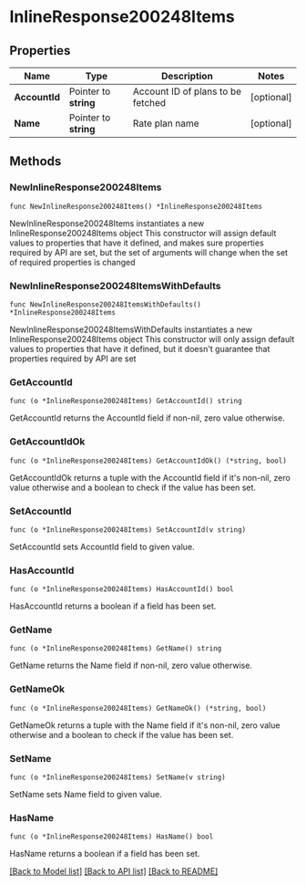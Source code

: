 # InlineResponse200248Items

## Properties

Name | Type | Description | Notes
------------ | ------------- | ------------- | -------------
**AccountId** | Pointer to **string** | Account ID of plans to be fetched | [optional] 
**Name** | Pointer to **string** | Rate plan name | [optional] 

## Methods

### NewInlineResponse200248Items

`func NewInlineResponse200248Items() *InlineResponse200248Items`

NewInlineResponse200248Items instantiates a new InlineResponse200248Items object
This constructor will assign default values to properties that have it defined,
and makes sure properties required by API are set, but the set of arguments
will change when the set of required properties is changed

### NewInlineResponse200248ItemsWithDefaults

`func NewInlineResponse200248ItemsWithDefaults() *InlineResponse200248Items`

NewInlineResponse200248ItemsWithDefaults instantiates a new InlineResponse200248Items object
This constructor will only assign default values to properties that have it defined,
but it doesn't guarantee that properties required by API are set

### GetAccountId

`func (o *InlineResponse200248Items) GetAccountId() string`

GetAccountId returns the AccountId field if non-nil, zero value otherwise.

### GetAccountIdOk

`func (o *InlineResponse200248Items) GetAccountIdOk() (*string, bool)`

GetAccountIdOk returns a tuple with the AccountId field if it's non-nil, zero value otherwise
and a boolean to check if the value has been set.

### SetAccountId

`func (o *InlineResponse200248Items) SetAccountId(v string)`

SetAccountId sets AccountId field to given value.

### HasAccountId

`func (o *InlineResponse200248Items) HasAccountId() bool`

HasAccountId returns a boolean if a field has been set.

### GetName

`func (o *InlineResponse200248Items) GetName() string`

GetName returns the Name field if non-nil, zero value otherwise.

### GetNameOk

`func (o *InlineResponse200248Items) GetNameOk() (*string, bool)`

GetNameOk returns a tuple with the Name field if it's non-nil, zero value otherwise
and a boolean to check if the value has been set.

### SetName

`func (o *InlineResponse200248Items) SetName(v string)`

SetName sets Name field to given value.

### HasName

`func (o *InlineResponse200248Items) HasName() bool`

HasName returns a boolean if a field has been set.


[[Back to Model list]](../README.md#documentation-for-models) [[Back to API list]](../README.md#documentation-for-api-endpoints) [[Back to README]](../README.md)


